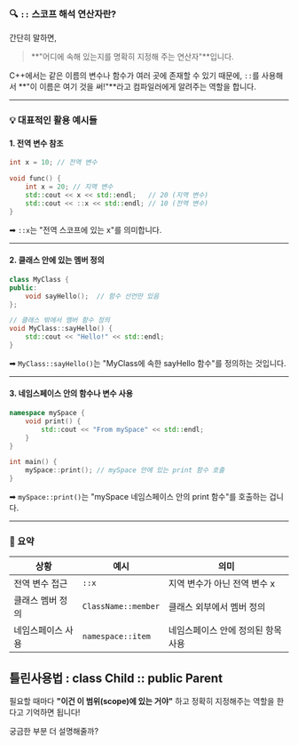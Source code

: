 ### 🔍 `::` 스코프 해석 연산자란?
간단히 말하면,

> **"어디에 속해 있는지를 명확히 지정해 주는 연산자"**입니다.

C++에서는 같은 이름의 변수나 함수가 여러 곳에 존재할 수 있기 때문에, `::`를 사용해서 **"이 이름은 여기 것을 써!"**라고 컴파일러에게 알려주는 역할을 합니다.

---

### 💡 대표적인 활용 예시들

#### 1. **전역 변수 참조**
```cpp
int x = 10; // 전역 변수

void func() {
    int x = 20; // 지역 변수
    std::cout << x << std::endl;   // 20 (지역 변수)
    std::cout << ::x << std::endl; // 10 (전역 변수)
}
```
➡ `::x`는 "전역 스코프에 있는 x"를 의미합니다.

---

#### 2. **클래스 안에 있는 멤버 정의**
```cpp
class MyClass {
public:
    void sayHello();  // 함수 선언만 있음
};

// 클래스 밖에서 멤버 함수 정의
void MyClass::sayHello() {
    std::cout << "Hello!" << std::endl;
}
```
➡ `MyClass::sayHello()`는 "MyClass에 속한 sayHello 함수"를 정의하는 것입니다.

---

#### 3. **네임스페이스 안의 함수나 변수 사용**
```cpp
namespace mySpace {
    void print() {
        std::cout << "From mySpace" << std::endl;
    }
}

int main() {
    mySpace::print(); // mySpace 안에 있는 print 함수 호출
}
```
➡ `mySpace::print()`는 "mySpace 네임스페이스 안의 print 함수"를 호출하는 겁니다.

---

### 🎯 요약

| 상황 | 예시 | 의미 |
|------|------|------|
| 전역 변수 접근 | `::x` | 지역 변수가 아닌 전역 변수 x |
| 클래스 멤버 정의 | `ClassName::member` | 클래스 외부에서 멤버 정의 |
| 네임스페이스 사용 | `namespace::item` | 네임스페이스 안에 정의된 항목 사용 |

틀린사용법 : class Child :: public Parent 
---

필요할 때마다 **"이건 이 범위(scope)에 있는 거야"** 하고 정확히 지정해주는 역할을 한다고 기억하면 됩니다!

궁금한 부분 더 설명해줄까?
